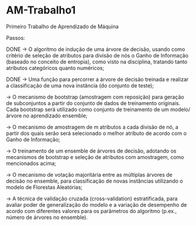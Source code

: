 # AM-Trabalho1
Primeiro Trabalho de Aprendizado de Máquina

Passos:

DONE -> O algoritmo de indução de uma árvore de decisão, usando como critério de seleção de atributos para divisão de nós o Ganho de Informação (baseado no conceito de entropia), como visto na disciplina, tratando tanto atributos categóricos quanto numéricos;

DONE -> Uma função para percorrer a árvore de decisão treinada e realizar a classificação de uma nova instância (do conjunto de teste);

-> O mecanismo de bootstrap (amostragem com reposição) para geração de subconjuntos a partir do conjunto de dados de treinamento originais. Cada bootstrap será utilizado como conjunto de treinamento de um modelo/árvore no aprendizado ensemble;

-> O mecanismo de amostragem de m atributos a cada divisão de nó, a partir dos quais serão será selecionado o melhor atributo de acordo com o Ganho de Informação;

-> O treinamento de um ensemble de árvores de decisão, adotando os mecanismos de bootstrap e seleção de atributos com amostragem, como mencionados acima;

-> O mecanismo de votação majoritária entre as múltiplas árvores de decisão no ensemble, para classificação de novas instâncias utilizando o modelo de Florestas Aleatórias;

-> A técnica de validação cruzada (cross-validation) estratificada, para avaliar poder de generalização do modelo e a variação de desempenho de acordo com diferentes valores para os parâmetros do algoritmo (p.ex., número de árvores no ensemble).
